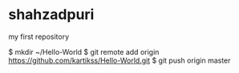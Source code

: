 shahzadpuri
===========

my first repository

$ mkdir ~/Hello-World
$ git remote add origin https://github.com/kartikss/Hello-World.git
$ git push origin master